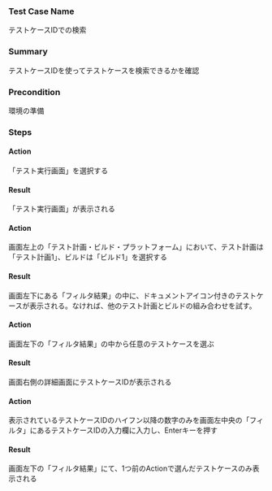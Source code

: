 ### Test Case Name
テストケースIDでの検索

### Summary
テストケースIDを使ってテストケースを検索できるかを確認

### Precondition
環境の準備

### Steps

#### Action
「テスト実行画面」を選択する
#### Result
「テスト実行画面」が表示される

#### Action
画面左上の「テスト計画・ビルド・プラットフォーム」において、テスト計画は「テスト計画1」、ビルドは「ビルド1」を選択する
#### Result
画面左下にある「フィルタ結果」の中に、ドキュメントアイコン付きのテストケースが表示される。なければ、他のテスト計画とビルドの組み合わせを試す。

#### Action
画面左下の「フィルタ結果」の中から任意のテストケースを選ぶ
#### Result
画面右側の詳細画面にテストケースIDが表示される

#### Action
表示されているテストケースIDのハイフン以降の数字のみを画面左中央の「フィルタ」にあるテストケースIDの入力欄に入力し、Enterキーを押す
#### Result
画面左下の「フィルタ結果」にて、1つ前のActionで選んだテストケースのみ表示される
